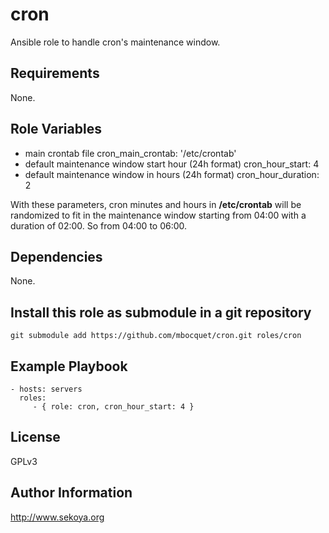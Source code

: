 # cron

Ansible role to handle cron's maintenance window.

## Requirements

None.

## Role Variables

* main crontab file
  cron_main_crontab: '/etc/crontab'
* default maintenance window start hour (24h format)
  cron_hour_start: 4
* default maintenance window in hours (24h format)
  cron_hour_duration: 2

With these parameters, cron minutes and hours in **/etc/crontab** will be randomized to fit in the maintenance window starting from 04:00 with a duration of 02:00. So from 04:00 to 06:00.

## Dependencies

None.

## Install this role as submodule in a git repository

`git submodule add https://github.com/mbocquet/cron.git roles/cron`

## Example Playbook

    - hosts: servers
      roles:
         - { role: cron, cron_hour_start: 4 }

## License

GPLv3

## Author Information

http://www.sekoya.org
